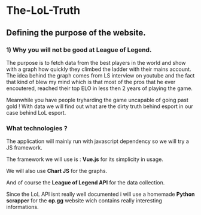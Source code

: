 # The-LoL-Truth

## Defining the purpose of the website.

### 1) Why you will not be good at League of Legend.
The purpose is to fetch data from the best players in the world and show with a graph how quickly they climbed the ladder with their mains account.
The idea behind the graph comes from LS interview on youtube and the fact that kind of blew my mind which is that most of the pros that he ever encoutered, reached their top ELO in less then 2 years of playing the game.

Meanwhile you have people tryharding the game uncapable of going past gold ! With data we will find out what are the dirty truth behind esport in our case behind LoL esport.

### What technologies ?

The application will mainly run with javascript dependency so we will try a JS framework.

The framework we will use is : **Vue.js** for its simplicity in usage.

We will also use **Chart JS** for the graphs.

And of course the **League of Legend API** for the data collection.

Since the LoL API isnt really well documented i will use a homemade **Python scrapper** for the **op.gg** website wich contains really interesting informations.
